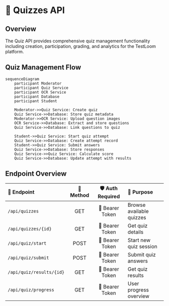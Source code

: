 # 📝 Quizzes API

## Overview

The Quiz API provides comprehensive quiz management functionality including creation, participation, grading, and analytics for the TestLoom platform.

## Quiz Management Flow

```mermaid
sequenceDiagram
    participant Moderator
    participant Quiz Service
    participant OCR Service
    participant Database
    participant Student

    Moderator->>Quiz Service: Create quiz
    Quiz Service->>Database: Store quiz metadata
    Moderator->>OCR Service: Upload question images
    OCR Service->>Database: Extract and store questions
    Quiz Service->>Database: Link questions to quiz
    
    Student->>Quiz Service: Start quiz attempt
    Quiz Service->>Database: Create attempt record
    Student->>Quiz Service: Submit answers
    Quiz Service->>Database: Store responses
    Quiz Service->>Quiz Service: Calculate score
    Quiz Service->>Database: Update attempt with results
```
## Endpoint Overview

<div align="center">

| 🎯 Endpoint            | 📱 Method | 🛡️ Auth Required     | 📝 Purpose              |
|:-----------------------|:---------:|:--------------------:|:-------------------------|
| `/api/quizzes`         | GET       | 🎫 Bearer Token      | Browse available quizzes |
| `/api/quizzes/{id}`    | GET       | 🎫 Bearer Token      | Get quiz details         |
| `/api/quiz/start`      | POST      | 🎫 Bearer Token      | Start new quiz session   |
| `/api/quiz/submit`     | POST      | 🎫 Bearer Token      | Submit quiz answers      |
| `/api/quiz/results/{id}` | GET       | 🎫 Bearer Token      | Get quiz results       |
| `/api/quiz/progress`   | GET       | 🎫 Bearer Token      | User progress overview   |


</div>
